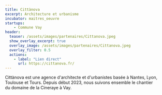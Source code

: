 ```yaml
---
title: Cittànova
excerpt: Architecture et urbanisme
incubator: maitres_oeuvre
startups:
    - Commune Vay
header:
  teaser: /assets/images/partenaires/Cittanova.jpeg
  show_overlay_excerpt: true
  overlay_image: /assets/images/partenaires/Cittanova.jpeg
  overlay_filter: 0.5
  actions:
    - label: "Lien direct"
      url: https://cittanova.fr/
---
```


Cittànova est une agence d'architecte et d'urbanistes basée à Nantes, Lyon, Toulouse et Tours. Depuis début 2023, nous suivons ensemble le chantier du domaine de la Cineraye à Vay.
